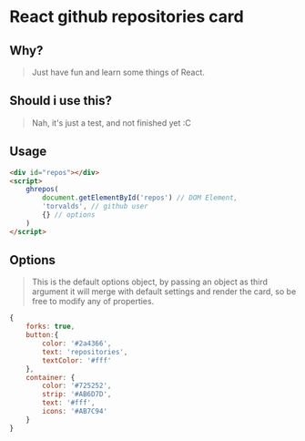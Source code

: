 # React github repositories card

## Why?
> Just have fun and learn some things of React.

## Should i use this?
> Nah, it's just a test, and not finished yet :C

## Usage
```html
<div id="repos"></div>
<script>
    ghrepos(
        document.getElementById('repos') // DOM Element,
        'torvalds', // github user
        {} // options
    )
</script>
```

## Options
> This is the default options object, by passing an object as third argument it will merge with default settings and render the card, so be free to modify any of properties.

```js
{
    forks: true,
    button:{
        color: '#2a4366',
        text: 'repositories',
        textColor: '#fff'
    },
    container: {
        color: '#725252',
        strip: '#AB6D7D',
        text: '#fff',
        icons: '#AB7C94'
    }
}
```
